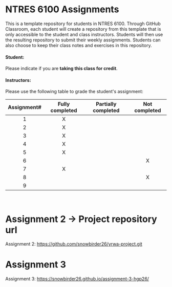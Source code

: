 # NTRES 6100 Assignments

This is a template repository for students in NTRES 6100. Through GitHub Classroom, each student will create a repository from this template that is only accessible to the student and class instructors. Students will then use the resulting repository to submit their weekly assignments. Students can also choose to keep their class notes and exercises in this repository. 

#### Student: 

Please indicate if you are **taking this class for credit**.
#### Instructors:

Please use the following table to grade the student's assignment:

Assignment#  |  Fully completed |  Partially completed  | Not completed |
| :--: | :--: | :--: | :--: |
1  |  X  |    |    |  
2  |  X  |    |    |  
3  | X   |    |    |  
4  |  X  |    |    |  
5  |  X  |    |    |  
6  |    |    |  X  |  
7  |  X  |    |    |  
8  |    |    |  X  |  
9  |    |    |    |  

<br>

# Assignment 2  ->  Project repository url
Assignment 2:  <https://github.com/snowbirder26/yrwa-project.git>

# Assignment 3
Assignment 3: <https://snowbirder26.github.io/assignment-3-hgp26/>
